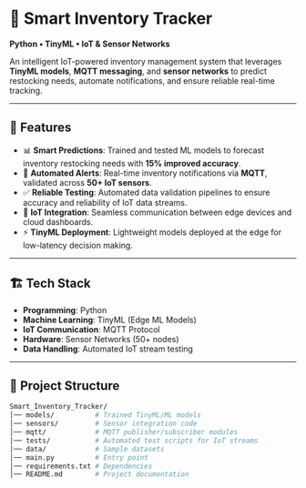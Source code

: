 # 🛒 Smart Inventory Tracker
**Python • TinyML • IoT & Sensor Networks**

An intelligent IoT-powered inventory management system that leverages **TinyML models**, **MQTT messaging**, and **sensor networks** to predict restocking needs, automate notifications, and ensure reliable real-time tracking.

---

## 🚀 Features
- 📊 **Smart Predictions**: Trained and tested ML models to forecast inventory restocking needs with **15% improved accuracy**.  
- 🔔 **Automated Alerts**: Real-time inventory notifications via **MQTT**, validated across **50+ IoT sensors**.  
- ✅ **Reliable Testing**: Automated data validation pipelines to ensure accuracy and reliability of IoT data streams.  
- 🔗 **IoT Integration**: Seamless communication between edge devices and cloud dashboards.  
- ⚡ **TinyML Deployment**: Lightweight models deployed at the edge for low-latency decision making.  

---

## 🏗️ Tech Stack
- **Programming**: Python  
- **Machine Learning**: TinyML (Edge ML Models)  
- **IoT Communication**: MQTT Protocol  
- **Hardware**: Sensor Networks (50+ nodes)  
- **Data Handling**: Automated IoT stream testing  

---

## 📂 Project Structure
```bash
Smart_Inventory_Tracker/
│── models/          # Trained TinyML/ML models
│── sensors/         # Sensor integration code
│── mqtt/            # MQTT publisher/subscriber modules
│── tests/           # Automated test scripts for IoT streams
│── data/            # Sample datasets
│── main.py          # Entry point
│── requirements.txt # Dependencies
│── README.md        # Project documentation
